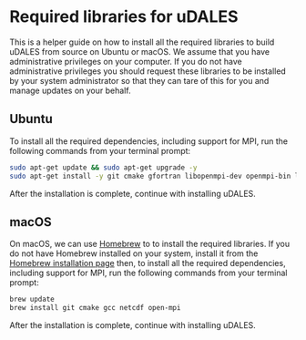 # Required libraries for uDALES

This is a helper guide on how to install all the required libraries to build uDALES from source on Ubuntu or macOS. We assume that you have administrative privileges on your computer. If you do not have administrative privileges you should request these libraries to be installed by your system administrator so that they can tare of this for you and manage updates on your behalf.

## Ubuntu

To install all the required dependencies, including support for MPI, run the following commands from your terminal prompt:

```sh
sudo apt-get update && sudo apt-get upgrade -y
sudo apt-get install -y git cmake gfortran libopenmpi-dev openmpi-bin libnetcdf-dev libnetcdff-dev
```

After the installation is complete, continue with installing uDALES.

## macOS

On macOS, we can use [Homebrew](https://docs.brew.sh) to to install the required libraries. If you do not have Homebrew installed on your system, install it from the [Homebrew installation page](https://docs.brew.sh/Installation) then, to install all the required dependencies, including support for MPI, run the following commands from your terminal prompt:

```sh
brew update
brew install git cmake gcc netcdf open-mpi
```

After the installation is complete, continue with installing uDALES.
